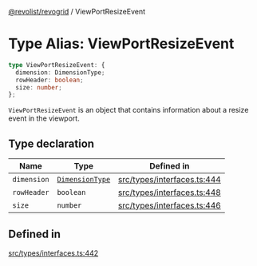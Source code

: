 [@revolist/revogrid](README.md) / ViewPortResizeEvent

# Type Alias: ViewPortResizeEvent

```ts
type ViewPortResizeEvent: {
  dimension: DimensionType;
  rowHeader: boolean;
  size: number;
};
```

`ViewPortResizeEvent` is an object that contains information about a resize
event in the viewport.

## Type declaration

| Name | Type | Defined in |
| ------ | ------ | ------ |
| `dimension` | [`DimensionType`](TypeAlias.DimensionType.md) | [src/types/interfaces.ts:444](https://github.com/revolist/revogrid/blob/3fee8276dedac5f7aa7fa43a0495db32609daeca/src/types/interfaces.ts#L444) |
| `rowHeader` | `boolean` | [src/types/interfaces.ts:448](https://github.com/revolist/revogrid/blob/3fee8276dedac5f7aa7fa43a0495db32609daeca/src/types/interfaces.ts#L448) |
| `size` | `number` | [src/types/interfaces.ts:446](https://github.com/revolist/revogrid/blob/3fee8276dedac5f7aa7fa43a0495db32609daeca/src/types/interfaces.ts#L446) |

## Defined in

[src/types/interfaces.ts:442](https://github.com/revolist/revogrid/blob/3fee8276dedac5f7aa7fa43a0495db32609daeca/src/types/interfaces.ts#L442)
